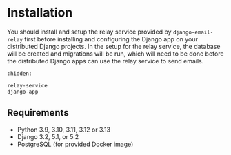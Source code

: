 # Installation

You should install and setup the relay service provided by `django-email-relay` first before installing and configuring the Django app on your distributed Django projects. In the setup for the relay service, the database will be created and migrations will be run, which will need to be done before the distributed Django apps can use the relay service to send emails.

```{toctree}
:hidden:

relay-service
django-app
```
## Requirements

- Python 3.9, 3.10, 3.11, 3.12 or 3.13
- Django 3.2, 5.1, or 5.2
- PostgreSQL (for provided Docker image)
